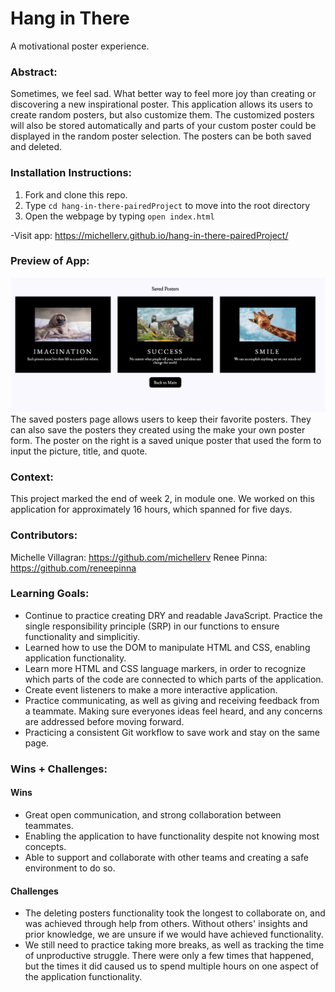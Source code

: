 # Hang in There  
A motivational poster experience.

### Abstract:
Sometimes, we feel sad. What better way to feel more joy than creating or discovering a new inspirational poster. This application allows its users to create random posters, but also customize them. The customized posters will also be stored automatically and parts of your custom poster could be displayed in the random poster selection. The posters can be both saved and deleted. 


### Installation Instructions:
1. Fork and clone this repo.
2. Type `cd hang-in-there-pairedProject` to move into the root directory
3. Open the webpage by typing `open index.html`

-Visit app:  https://michellerv.github.io/hang-in-there-pairedProject/

### Preview of App:
![Screenshot of save posters page](/readme-imgs/savedposterpage.png)
The saved posters page allows users to keep their favorite posters. They can also save the posters they created using the make your own poster form. The poster on the right is a saved unique poster that used the form to input the picture, title, and quote. 

### Context:
This project marked the end of week 2, in module one. We worked on this application for approximately 16 hours, which spanned for five days. 

### Contributors:
Michelle Villagran: https://github.com/michellerv
Renee Pinna: https://github.com/reneepinna

### Learning Goals:
- Continue to practice creating DRY and readable JavaScript. Practice the single responsibility principle (SRP) in our functions to ensure functionality and simplicitiy. 
- Learned how to use the DOM to manipulate HTML and CSS, enabling application functionality. 
- Learn more HTML and CSS language markers, in order to recognize which parts of the code are connected to which parts of the application.
- Create event listeners to make a more interactive application.
- Practice communicating, as well as giving and receiving feedback from a teammate. Making sure everyones ideas feel heard, and any concerns are addressed before moving forward. 
- Practicing a consistent Git workflow to save work and stay on the same page. 

### Wins + Challenges:
#### Wins
- Great open communication, and strong collaboration between teammates. 
- Enabling the application to have functionality despite not knowing most concepts. 
- Able to support and collaborate with other teams and creating a safe environment to do so. 

#### Challenges
- The deleting posters functionality took the longest to collaborate on, and was achieved through help from others. Without others' insights and prior knowledge, we are unsure if we would have achieved functionality.
- We still need to practice taking more breaks, as well as tracking the time of unproductive struggle. There were only a few times that happened, but the times it did caused us to spend multiple hours on one aspect of the application functionality.  

